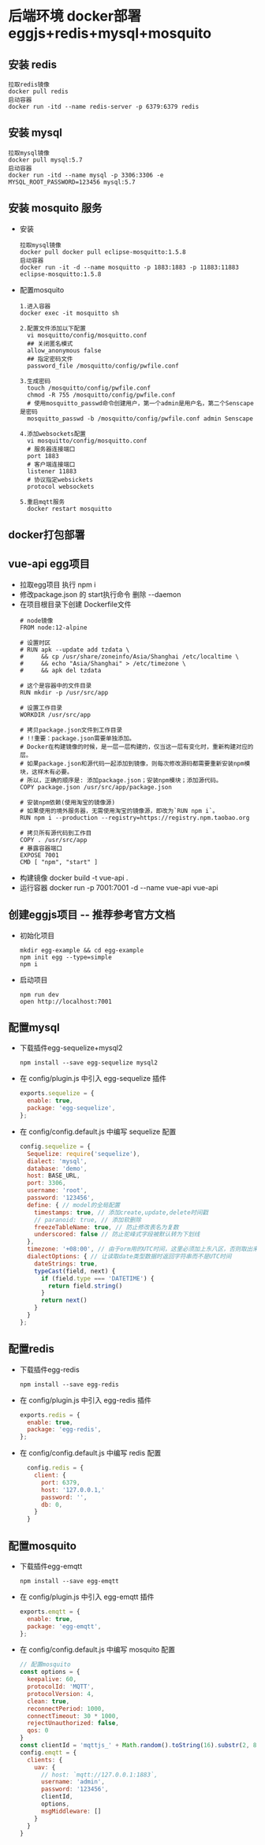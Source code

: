 # 后端环境 docker部署 eggjs+redis+mysql+mosquito

## 安装 redis
```
拉取redis镜像
docker pull redis
启动容器
docker run -itd --name redis-server -p 6379:6379 redis
```
## 安装 mysql
```
拉取mysql镜像
docker pull mysql:5.7
启动容器
docker run -itd --name mysql -p 3306:3306 -e MYSQL_ROOT_PASSWORD=123456 mysql:5.7
```

## 安装 mosquito 服务
- 安装
    ```
    拉取mysql镜像
    docker pull docker pull eclipse-mosquitto:1.5.8
    启动容器
    docker run -it -d --name mosquitto -p 1883:1883 -p 11883:11883 eclipse-mosquitto:1.5.8
    ```
- 配置mosquito
    ```
    1.进入容器
    docker exec -it mosquitto sh

    2.配置文件添加以下配置 
      vi mosquitto/config/mosquitto.conf
      ## 关闭匿名模式
      allow_anonymous false
      ## 指定密码文件
      password_file /mosquitto/config/pwfile.conf

    3.生成密码
      touch /mosquitto/config/pwfile.conf
      chmod -R 755 /mosquitto/config/pwfile.conf
      # 使用mosquitto_passwd命令创建用户，第一个admin是用户名，第二个Senscape是密码
      mosquitto_passwd -b /mosquitto/config/pwfile.conf admin Senscape

    4.添加websockets配置
      vi mosquitto/config/mosquitto.conf
      # 服务器连接端口
      port 1883
      # 客户端连接端口
      listener 11883
      # 协议指定websickets
      protocol websockets

    5.重启mqtt服务
      docker restart mosquitto
    ```

## docker打包部署

## vue-api  egg项目
- 拉取egg项目 执行 npm i
- 修改package.json 的 start执行命令  删除 --daemon
- 在项目根目录下创建 Dockerfile文件
    ```
    # node镜像
    FROM node:12-alpine

    # 设置时区
    # RUN apk --update add tzdata \
    #     && cp /usr/share/zoneinfo/Asia/Shanghai /etc/localtime \
    #     && echo "Asia/Shanghai" > /etc/timezone \
    #     && apk del tzdata

    # 这个是容器中的文件目录
    RUN mkdir -p /usr/src/app 

    # 设置工作目录
    WORKDIR /usr/src/app

    # 拷贝package.json文件到工作目录
    # !!重要：package.json需要单独添加。
    # Docker在构建镜像的时候，是一层一层构建的，仅当这一层有变化时，重新构建对应的层。
    # 如果package.json和源代码一起添加到镜像，则每次修改源码都需要重新安装npm模块，这样木有必要。
    # 所以，正确的顺序是: 添加package.json；安装npm模块；添加源代码。
    COPY package.json /usr/src/app/package.json

    # 安装npm依赖(使用淘宝的镜像源)
    # 如果使用的境外服务器，无需使用淘宝的镜像源，即改为`RUN npm i`。
    RUN npm i --production --registry=https://registry.npm.taobao.org

    # 拷贝所有源代码到工作目
    COPY . /usr/src/app
    # 暴露容器端口
    EXPOSE 7001
    CMD [ "npm", "start" ]
    ```
- 构建镜像 docker build -t vue-api .
- 运行容器 docker run -p 7001:7001 -d --name vue-api vue-api

## 创建eggjs项目 -- 推荐参考官方文档

- 初始化项目
    ```
    mkdir egg-example && cd egg-example
    npm init egg --type=simple
    npm i
    ```
- 启动项目
    ```
    npm run dev
    open http://localhost:7001
    ```
## 配置mysql
- 下载插件egg-sequelize+mysql2
    ```
    npm install --save egg-sequelize mysql2
    ```
- 在 config/plugin.js 中引入 egg-sequelize 插件
    ```javascript
    exports.sequelize = {
      enable: true,
      package: 'egg-sequelize',
    };
    ```
- 在 config/config.default.js 中编写 sequelize 配置
    ```javascript
    config.sequelize = {
      Sequelize: require('sequelize'),
      dialect: 'mysql',
      database: 'demo',
      host: BASE_URL,
      port: 3306,
      username: 'root',
      password: '123456',
      define: { // model的全局配置
        timestamps: true, // 添加create,update,delete时间戳
        // paranoid: true, // 添加软删除
        freezeTableName: true, // 防止修改表名为复数
        underscored: false // 防止驼峰式字段被默认转为下划线
      },
      timezone: '+08:00', // 由于orm用的UTC时间，这里必须加上东八区，否则取出来的时间相差8小时
      dialectOptions: { // 让读取date类型数据时返回字符串而不是UTC时间
        dateStrings: true,
        typeCast(field, next) {
          if (field.type === 'DATETIME') {
            return field.string()
          }
          return next()
        }
      }
    };
    ```
## 配置redis
- 下载插件egg-redis
    ```
    npm install --save egg-redis
    ```
- 在 config/plugin.js 中引入 egg-redis 插件
    ```javascript
    exports.redis = {
      enable: true,
      package: 'egg-redis',
    };
    ```
- 在 config/config.default.js 中编写 redis 配置
    ```javascript
      config.redis = {
        client: {
          port: 6379,
          host: '127.0.0.1,'
          password: '',
          db: 0,
        }
      }
    ```

## 配置mosquito
- 下载插件egg-emqtt
    ```
    npm install --save egg-emqtt
    ```
- 在 config/plugin.js 中引入 egg-emqtt 插件
    ```javascript
    exports.emqtt = {
      enable: true,
      package: 'egg-emqtt',
    };
    ```
- 在 config/config.default.js 中编写 mosquito 配置
    ```javascript
    // 配置mosquito
    const options = {
      keepalive: 60,
      protocolId: 'MQTT',
      protocolVersion: 4,
      clean: true,
      reconnectPeriod: 1000,
      connectTimeout: 30 * 1000,
      rejectUnauthorized: false,
      qos: 0
    }
    const clientId = 'mqttjs_' + Math.random().toString(16).substr(2, 8)
    config.emqtt = {
      clients: {
        uav: {
          // host: `mqtt://127.0.0.1:1883`,
          username: 'admin',
          password: '123456',
          clientId,
          options,
          msgMiddleware: []
        }
      }
    }
    ```